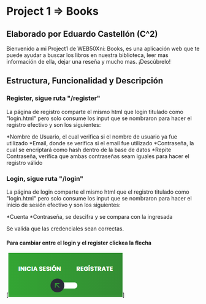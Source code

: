 # Project 1 => Books

## Elaborado por Eduardo Castellón (C^2)

Bienvenido a mi Project1 de WEB50Xni: Books, es una aplicación web que te puede ayudar a buscar los libros en nuestra biblioteca, leer mas información de ella, dejar una reseña y mucho mas. ¡Descúbrelo!


## Estructura, Funcionalidad y Descripción

### Register, sigue ruta "/register"

La página de registro comparte el mismo html que login titulado como "login.html" pero solo consume los input que se nombraron para hacer el registro efectivo y son los siguientes:

*Nombre de Usuario, el cual verifica si el nombre de usuario ya fue utilizado
*Email, donde se verifica si el email fue utilizado
*Contraseña, la cual se encriptará como hash dentro de la base de datos
*Repite Contraseña, verifica que ambas contraseñas seam iguales para hacer el registro válido

### Login, sigue ruta "/login"

La página de login comparte el mismo html que el registro titulado como "login.html" pero solo consume los input que se nombraron para hacer el inicio de sesión efectivo y son los siguientes:

*Cuenta
*Contraseña, se descifra y se compara con la ingresada

Se valida que las credenciales sean correctas.

#### Para cambiar entre el login y el register clickea la flecha
[![Esta es una imagen de ejemplo](./static/images/login-slide.png)]
